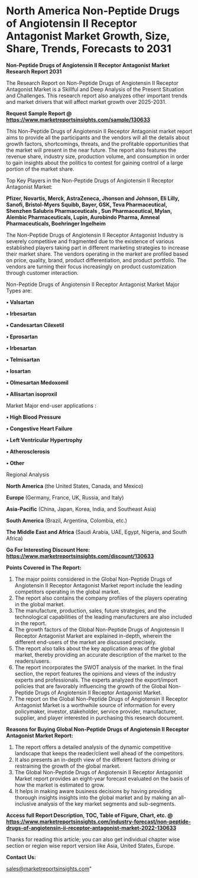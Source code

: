 # North America Non-Peptide Drugs of Angiotensin II Receptor Antagonist Market Growth, Size, Share, Trends, Forecasts to 2031

<strong>Non-Peptide Drugs of Angiotensin II Receptor Antagonist Market Research Report 2031</strong>

The Research Report on Non-Peptide Drugs of Angiotensin II Receptor Antagonist Market is a Skillful and Deep Analysis of the Present Situation and Challenges. This research report also analyzes other important trends and market drivers that will affect market growth over 2025-2031.

<strong>Request Sample Report @ <a href=https://www.marketreportsinsights.com/sample/130633>https://www.marketreportsinsights.com/sample/130633</a></strong>

This Non-Peptide Drugs of Angiotensin II Receptor Antagonist market report aims to provide all the participants and the vendors will all the details about growth factors, shortcomings, threats, and the profitable opportunities that the market will present in the near future. The report also features the revenue share, industry size, production volume, and consumption in order to gain insights about the politics to contest for gaining control of a large portion of the market share.

Top Key Players in the Non-Peptide Drugs of Angiotensin II Receptor Antagonist Market:

<strong>Pfizer, Novartis, Merck, AstraZeneca, Jhonson and Johnson, Eli Lilly, Sanofi, Bristol-Myers Squibb, Bayer, GSK, Teva Pharmaceutical, Shenzhen Salubris Pharmaceuticals , Sun Pharmaceutical, Mylan, Alembic Pharmaceuticals, Lupin, Aurobindo Pharma, Amneal Pharmaceuticals, Boehringer Ingelheim</strong>

The Non-Peptide Drugs of Angiotensin II Receptor Antagonist Industry is severely competitive and fragmented due to the existence of various established players taking part in different marketing strategies to increase their market share. The vendors operating in the market are profiled based on price, quality, brand, product differentiation, and product portfolio. The vendors are turning their focus increasingly on product customization through customer interaction.

Non-Peptide Drugs of Angiotensin II Receptor Antagonist Market Major Types are:

<strong>• Valsartan

• Irbesartan

• Candesartan Cilexetil

• Eprosartan

• Irbesartan

• Telmisartan

• losartan

• Olmesartan Medoxomil

• Allisartan isoproxil</strong>

Market Major end-user applications :

<strong>• High Blood Pressure

• Congestive Heart Failure

• Left Ventricular Hypertrophy

• Atherosclerosis

• Other</strong>

Regional Analysis

</u><strong><b>North America</b></strong> (the United States, Canada, and Mexico)

<strong><b>Europe </b></strong>(Germany, France, UK, Russia, and Italy)

<strong><b>Asia-Pacific</b></strong> (China, Japan, Korea, India, and Southeast Asia)

<strong><b>South America</b></strong> (Brazil, Argentina, Colombia, etc.)

<strong><b>The Middle East and Africa</b></strong> (Saudi Arabia, UAE, Egypt, Nigeria, and South Africa)

<strong>Go For Interesting Discount Here: <a href=https://www.marketreportsinsights.com/discount/130633>https://www.marketreportsinsights.com/discount/130633</a></strong>

<strong>Points Covered in The Report:</strong>
<ol>
  <li>The major points considered in the Global Non-Peptide Drugs of Angiotensin II Receptor Antagonist Market report include the leading competitors operating in the global market.</li>
  <li>The report also contains the company profiles of the players operating in the global market.</li>
  <li>The manufacture, production, sales, future strategies, and the technological capabilities of the leading manufacturers are also included in the report.</li>
  <li>The growth factors of the Global Non-Peptide Drugs of Angiotensin II Receptor Antagonist Market are explained in-depth, wherein the different end-users of the market are discussed precisely.</li>
  <li>The report also talks about the key application areas of the global market, thereby providing an accurate description of the market to the readers/users.</li>
  <li>The report incorporates the SWOT analysis of the market. In the final section, the report features the opinions and views of the industry experts and professionals. The experts analyzed the export/import policies that are favorably influencing the growth of the Global Non-Peptide Drugs of Angiotensin II Receptor Antagonist Market.</li>
  <li>The report on the Global Non-Peptide Drugs of Angiotensin II Receptor Antagonist Market is a worthwhile source of information for every policymaker, investor, stakeholder, service provider, manufacturer, supplier, and player interested in purchasing this research document.</li>
</ol>
<strong>Reasons for Buying Global Non-Peptide Drugs of Angiotensin II Receptor Antagonist Market Report:</strong>

<ol>
  <li>The report offers a detailed analysis of the dynamic competitive landscape that keeps the reader/client well ahead of the competitors.</li>
  <li>It also presents an in-depth view of the different factors driving or restraining the growth of the global market.</li>
  <li>The Global Non-Peptide Drugs of Angiotensin II Receptor Antagonist Market report provides an eight-year forecast evaluated on the basis of how the market is estimated to grow.</li>
  <li>It helps in making aware business decisions by having providing thorough insights insights into the global market and by making an all-inclusive analysis of the key market segments and sub-segments.</li>
</ol>
<strong>Access full Report Description, TOC, Table of Figure, Chart, etc. @ <a href=https://www.marketreportsinsights.com/industry-forecast/non-peptide-drugs-of-angiotensin-ii-receptor-antagonist-market-2022-130633>https://www.marketreportsinsights.com/industry-forecast/non-peptide-drugs-of-angiotensin-ii-receptor-antagonist-market-2022-130633</a></strong>


Thanks for reading this article; you can also get individual chapter wise section or region wise report version like Asia, United States, Europe.

<strong>Contact Us:</strong>

sales@marketreportsinsights.com"
